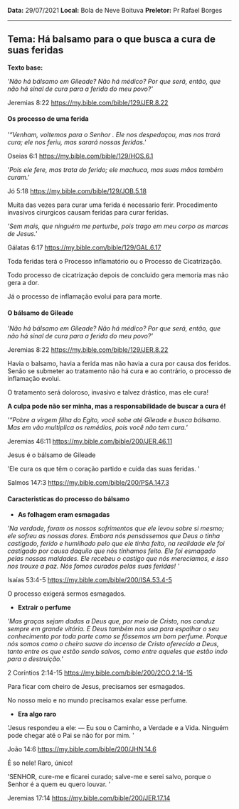 **Data:** 29/07/2021
**Local:** Bola de Neve Boituva
**Preletor:** Pr Rafael Borges

---

## **Tema:**  Há balsamo para o que busca a cura de suas feridas

**Texto base:**

_'Não há bálsamo em Gileade? Não há médico? Por que será, então, que não há sinal de cura para a ferida do meu povo?'_

Jeremias 8:22
https://my.bible.com/bible/129/JER.8.22

#### Os processo de uma ferida
_'“Venham, voltemos para o Senhor . Ele nos despedaçou, mas nos trará cura; ele nos feriu, mas sarará nossas feridas.'_

Oseias 6:1
https://my.bible.com/bible/129/HOS.6.1

_'Pois ele fere, mas trata do ferido; ele machuca, mas suas mãos também curam.'_

Jó 5:18
https://my.bible.com/bible/129/JOB.5.18


Muita das vezes para curar uma ferida é necessario ferir.
Procedimento invasivos cirurgicos causam feridas para curar feridas.

_'Sem mais, que ninguém me perturbe, pois trago em meu corpo as marcas de Jesus.'_

Gálatas 6:17
https://my.bible.com/bible/129/GAL.6.17

Toda feridas terá o Processo inflamatório ou o Processo de Cicatrização.

Todo processo de cicatrização depois de concluido gera memoria mas não gera a dor.

Já o processo de inflamação evolui para para morte.
 
#### O bálsamo de Gileade

_'Não há bálsamo em Gileade? Não há médico? Por que será, então, que não há sinal de cura para a ferida do meu povo?'_

Jeremias 8:22
https://my.bible.com/bible/129/JER.8.22


Havia o balsamo, havia a ferida mas não havia a cura por causa dos feridos.
Senão se submeter ao tratamento não há cura e ao contrário, o processo de inflamação evolui.

O tratamento será doloroso, invasivo e talvez drástico, mas ele cura!

**A culpa pode não ser minha, mas a responsabilidade de buscar a cura é!**

_'“Pobre a virgem filha do Egito, você sobe até Gileade e busca bálsamo. Mas em vão multiplica os remédios, pois você não tem cura.'_

Jeremias 46:11
https://my.bible.com/bible/200/JER.46.11

Jesus é o bálsamo de Gileade

'Ele cura os que têm o coração partido e cuida das suas feridas. '

Salmos 147:3
https://my.bible.com/bible/200/PSA.147.3

#### Caracteristicas do processo do bálsamo

- **As folhagem eram esmagadas**

_'Na verdade, foram os nossos sofrimentos que ele levou sobre si mesmo; ele sofreu as nossas dores. Embora nós pensássemos que Deus o tinha castigado, ferido e humilhado pelo que ele tinha feito, na realidade ele foi castigado por causa daquilo que nós tínhamos feito. Ele foi esmagado pelas nossas maldades. Ele recebeu o castigo que nós merecíamos, e isso nos trouxe a paz. Nós fomos curados pelas suas feridas! '_

Isaías 53:4-5
https://my.bible.com/bible/200/ISA.53.4-5

O processo exigerá sermos esmagados.

- **Extrair o perfume**

_'Mas graças sejam dadas a Deus que, por meio de Cristo, nos conduz sempre em grande vitória. E Deus também nos usa para espalhar o seu conhecimento por toda parte como se fôssemos um bom perfume. Porque nós somos como o cheiro suave do incenso de Cristo oferecido a Deus, tanto entre os que estão sendo salvos, como entre aqueles que estão indo para a destruição.'_

2 Coríntios 2:14-15
https://my.bible.com/bible/200/2CO.2.14-15

Para ficar com cheiro de Jesus, precisamos ser esmagados.

No nosso meio e no mundo precisamos exalar esse perfume.

- **Era algo raro**

'Jesus respondeu a ele: — Eu sou o Caminho, a Verdade e a Vida. Ninguém pode chegar até o Pai se não for por mim. '

João 14:6
https://my.bible.com/bible/200/JHN.14.6

É so nele! Raro, único!

'SENHOR, cure-me e ficarei curado; salve-me e serei salvo, porque o Senhor é a quem eu quero louvar. '

Jeremias 17:14
https://my.bible.com/bible/200/JER.17.14